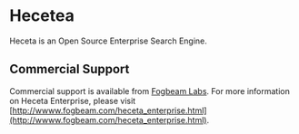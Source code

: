 Hecetea
=========

Heceta is an Open Source Enterprise Search Engine.

Commercial Support
------------------

Commercial support is available from [Fogbeam Labs](http://www.fogbeam.com).  For more information on
Heceta Enterprise, please visit [http://wwww.fogbeam.com/heceta_enterprise.html](http://wwww.fogbeam.com/heceta_enterprise.html).
